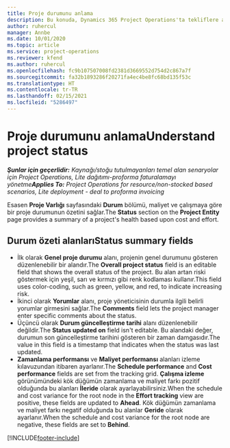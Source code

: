 ```yaml
---
title: Proje durumunu anlama
description: Bu konuda, Dynamics 365 Project Operations'ta tekliflere atanan durum hakkında bilgiler sağlanmaktadır.
author: ruhercul
manager: Annbe
ms.date: 10/01/2020
ms.topic: article
ms.service: project-operations
ms.reviewer: kfend
ms.author: ruhercul
ms.openlocfilehash: fc9b107507008fd2381d3669552d754d2c867a7f
ms.sourcegitcommit: fa32b1893286f20271fa4ec4be8fc68bd135f53c
ms.translationtype: HT
ms.contentlocale: tr-TR
ms.lasthandoff: 02/15/2021
ms.locfileid: "5286497"
---
```

# <a name="understand-project-status"></a><span data-ttu-id="128e2-103">Proje durumunu anlama</span><span class="sxs-lookup"><span data-stu-id="128e2-103">Understand project status</span></span>

<span data-ttu-id="128e2-104">_**Şunlar için geçerlidir:** Kaynağı/stoğu tutulmayanları temel alan senaryolar için Project Operations, Lite dağıtımı-proforma faturalamayı yönetme_</span><span class="sxs-lookup"><span data-stu-id="128e2-104">_**Applies To:** Project Operations for resource/non-stocked based scenarios, Lite deployment - deal to proforma invoicing_</span></span>


<span data-ttu-id="128e2-105">Esasen **Proje Varlığı** sayfasındaki **Durum** bölümü, maliyet ve çalışmaya göre bir proje durumunun özetini sağlar.</span><span class="sxs-lookup"><span data-stu-id="128e2-105">The **Status** section on the **Project Entity** page provides a summary of a project's health based upon cost and effort.</span></span>


## <a name="status-summary-fields"></a><span data-ttu-id="128e2-106">Durum özeti alanları</span><span class="sxs-lookup"><span data-stu-id="128e2-106">Status summary fields</span></span>

- <span data-ttu-id="128e2-107">İlk olarak **Genel proje durumu** alanı, projenin genel durumunu gösteren düzenlenebilir bir alandır.</span><span class="sxs-lookup"><span data-stu-id="128e2-107">The **Overall project status** field is an editable field that shows the overall status of the project.</span></span> <span data-ttu-id="128e2-108">Bu alan artan riski göstermek için yeşil, sarı ve kırmızı gibi renk kodlaması kullanır.</span><span class="sxs-lookup"><span data-stu-id="128e2-108">This field uses color-coding, such as green, yellow, and red, to indicate increasing risk.</span></span> 
- <span data-ttu-id="128e2-109">İkinci olarak **Yorumlar** alanı, proje yöneticisinin durumla ilgili belirli yorumlar girmesini sağlar.</span><span class="sxs-lookup"><span data-stu-id="128e2-109">The **Comments** field lets the project manager enter specific comments about the status.</span></span> 
- <span data-ttu-id="128e2-110">Üçüncü olarak **Durum güncelleştirme tarihi** alanı düzenlenebilir değildir.</span><span class="sxs-lookup"><span data-stu-id="128e2-110">The **Status updated on** field isn't editable.</span></span> <span data-ttu-id="128e2-111">Bu alandaki değer, durumun son güncelleştirme tarihini gösteren bir zaman damgasıdır.</span><span class="sxs-lookup"><span data-stu-id="128e2-111">The value in this field is a timestamp that indicates when the status was last updated.</span></span>
- <span data-ttu-id="128e2-112">**Zamanlama performansı** ve **Maliyet performansı** alanları izleme kılavuzundan itibaren ayarlanır.</span><span class="sxs-lookup"><span data-stu-id="128e2-112">The **Schedule performance** and **Cost performance** fields are set from the tracking grid.</span></span> <span data-ttu-id="128e2-113">**Çalışma izleme** görünümündeki kök düğümün zamanlama ve maliyet farkı pozitif olduğunda bu alanları **İleride** olarak ayarlayabilirsiniz.</span><span class="sxs-lookup"><span data-stu-id="128e2-113">When the schedule and cost variance for the root node in the **Effort tracking** view are positive, these fields are updated to **Ahead**.</span></span> <span data-ttu-id="128e2-114">Kök düğümün zamanlama ve maliyet farkı negatif olduğunda bu alanlar **Geride** olarak ayarlanır.</span><span class="sxs-lookup"><span data-stu-id="128e2-114">When the schedule and cost variance for the root node are negative, these fields are set to **Behind**.</span></span>


[!INCLUDE[footer-include](../includes/footer-banner.md)]